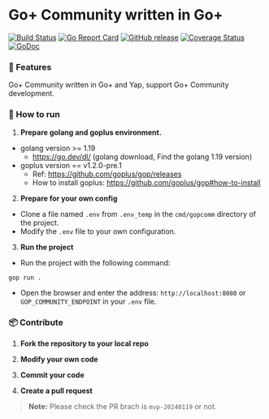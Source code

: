 Go+ Community written in Go+
=====

[![Build Status](https://github.com/goplus/community/actions/workflows/go.yml/badge.svg)](https://github.com/goplus/community/actions/workflows/go.yml)
[![Go Report Card](https://goreportcard.com/badge/github.com/goplus/community)](https://goreportcard.com/report/github.com/goplus/community)
[![GitHub release](https://img.shields.io/github/v/tag/goplus/community.svg?label=release)](https://github.com/goplus/community/releases)
[![Coverage Status](https://codecov.io/gh/goplus/community/branch/main/graph/badge.svg)](https://codecov.io/gh/goplus/community)
[![GoDoc](https://pkg.go.dev/badge/github.com/goplus/community.svg)](https://pkg.go.dev/github.com/goplus/community)

### 🧳 Features

Go+ Community written in Go+ and Yap, support Go+ Community development.


### 🚀 How to run

1. **Prepare golang and goplus environment.**

- golang version >= 1.19
  - https://go.dev/dl/ (golang download, Find the golang 1.19 version)
- goplus version == v1.2.0-pre.1
  - Ref: https://github.com/goplus/gop/releases
  - How to install goplus: https://github.com/goplus/gop#how-to-install

2. **Prepare for your own config**

- Clone a file named `.env` from `.env_temp` in the `cmd/gopcomm` directory of the project.
- Modify the `.env` file to your own configuration.

3. **Run the project**

- Run the project with the following command:

```shell
gop run .
```

- Open the browser and enter the address: `http://localhost:8080` or `GOP_COMMUNITY_ENDPOINT` in your `.env` file.


### 📦 Contribute

1. **Fork the repository to your local repo**

2. **Modify your own code**

3. **Commit your code**

4. **Create a pull request**

> **Note:** Please check the PR brach is `mvp-20240119` or not.